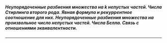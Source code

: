 ##### Неупорядоченные разбиения множества на $k$ непустых частей. Числа Стирлинга второго рода. Явная формула и рекуррентное соотношение для них. Неупорядоченные разбиения множества на произвольное число непустых частей. Числа Белла. Связь с отношениями эквивалентности.
---
